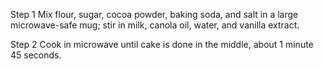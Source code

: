 Step 1
Mix flour, sugar, cocoa powder, baking soda, and salt in a large microwave-safe mug; stir in milk, canola oil, water, and vanilla extract.

 Step 2
Cook in microwave until cake is done in the middle, about 1 minute 45 seconds.